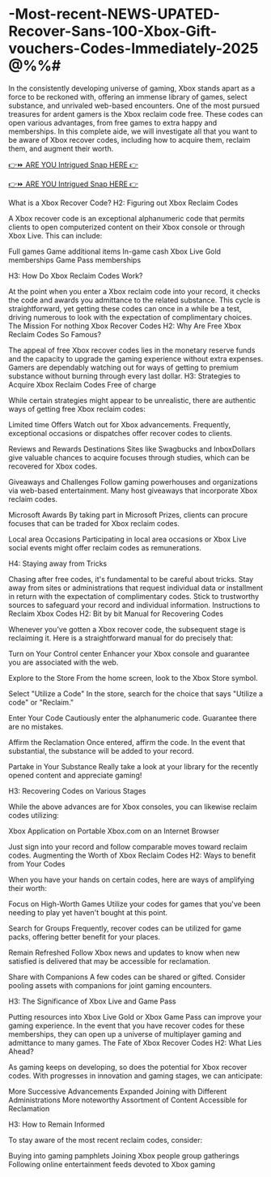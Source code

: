 # -Most-recent-NEWS-UPATED-Recover-Sans-100-Xbox-Gift-vouchers-Codes-Immediately-2025 @%%#

In the consistently developing universe of gaming, Xbox stands apart as a force to be reckoned with, offering an immense library of games, select substance, and unrivaled web-based encounters. One of the most pursued treasures for ardent gamers is the Xbox reclaim code free. These codes can open various advantages, from free games to extra happy and memberships. In this complete aide, we will investigate all that you want to be aware of Xbox recover codes, including how to acquire them, reclaim them, and augment their worth.

[👉⏩ ARE YOU Intrigued Snap HERE 👉](https://topoffersgetnow.com/adblu0545844/)

[👉⏩ ARE YOU Intrigued Snap HERE 👉](https://topoffersgetnow.com/adblu0545844/)

What is a Xbox Recover Code? H2: Figuring out Xbox Reclaim Codes

A Xbox recover code is an exceptional alphanumeric code that permits clients to open computerized content on their Xbox console or through Xbox Live. This can include:

Full games Game additional items In-game cash Xbox Live Gold memberships Game Pass memberships

H3: How Do Xbox Reclaim Codes Work?

At the point when you enter a Xbox reclaim code into your record, it checks the code and awards you admittance to the related substance. This cycle is straightforward, yet getting these codes can once in a while be a test, driving numerous to look with the expectation of complimentary choices. The Mission For nothing Xbox Recover Codes H2: Why Are Free Xbox Reclaim Codes So Famous?

The appeal of free Xbox recover codes lies in the monetary reserve funds and the capacity to upgrade the gaming experience without extra expenses. Gamers are dependably watching out for ways of getting to premium substance without burning through every last dollar. H3: Strategies to Acquire Xbox Reclaim Codes Free of charge

While certain strategies might appear to be unrealistic, there are authentic ways of getting free Xbox reclaim codes:

Limited time Offers Watch out for Xbox advancements. Frequently, exceptional occasions or dispatches offer recover codes to clients.

Reviews and Rewards Destinations Sites like Swagbucks and InboxDollars give valuable chances to acquire focuses through studies, which can be recovered for Xbox codes.

Giveaways and Challenges Follow gaming powerhouses and organizations via web-based entertainment. Many host giveaways that incorporate Xbox reclaim codes.

Microsoft Awards By taking part in Microsoft Prizes, clients can procure focuses that can be traded for Xbox reclaim codes.

Local area Occasions Participating in local area occasions or Xbox Live social events might offer reclaim codes as remunerations.

H4: Staying away from Tricks

Chasing after free codes, it's fundamental to be careful about tricks. Stay away from sites or administrations that request individual data or installment in return with the expectation of complimentary codes. Stick to trustworthy sources to safeguard your record and individual information. Instructions to Reclaim Xbox Codes H2: Bit by bit Manual for Recovering Codes

Whenever you've gotten a Xbox recover code, the subsequent stage is reclaiming it. Here is a straightforward manual for do precisely that:

Turn on Your Control center Enhancer your Xbox console and guarantee you are associated with the web.

Explore to the Store From the home screen, look to the Xbox Store symbol.

Select "Utilize a Code" In the store, search for the choice that says "Utilize a code" or "Reclaim."

Enter Your Code Cautiously enter the alphanumeric code. Guarantee there are no mistakes.

Affirm the Reclamation Once entered, affirm the code. In the event that substantial, the substance will be added to your record.

Partake in Your Substance Really take a look at your library for the recently opened content and appreciate gaming!

H3: Recovering Codes on Various Stages

While the above advances are for Xbox consoles, you can likewise reclaim codes utilizing:

Xbox Application on Portable Xbox.com on an Internet Browser

Just sign into your record and follow comparable moves toward reclaim codes. Augmenting the Worth of Xbox Reclaim Codes H2: Ways to benefit from Your Codes

When you have your hands on certain codes, here are ways of amplifying their worth:

Focus on High-Worth Games Utilize your codes for games that you've been needing to play yet haven't bought at this point.

Search for Groups Frequently, recover codes can be utilized for game packs, offering better benefit for your places.

Remain Refreshed Follow Xbox news and updates to know when new satisfied is delivered that may be accessible for reclamation.

Share with Companions A few codes can be shared or gifted. Consider pooling assets with companions for joint gaming encounters.

H3: The Significance of Xbox Live and Game Pass

Putting resources into Xbox Live Gold or Xbox Game Pass can improve your gaming experience. In the event that you have recover codes for these memberships, they can open up a universe of multiplayer gaming and admittance to many games. The Fate of Xbox Recover Codes H2: What Lies Ahead?

As gaming keeps on developing, so does the potential for Xbox recover codes. With progresses in innovation and gaming stages, we can anticipate:

More Successive Advancements Expanded Joining with Different Administrations More noteworthy Assortment of Content Accessible for Reclamation

H3: How to Remain Informed

To stay aware of the most recent reclaim codes, consider:

Buying into gaming pamphlets Joining Xbox people group gatherings Following online entertainment feeds devoted to Xbox gaming
